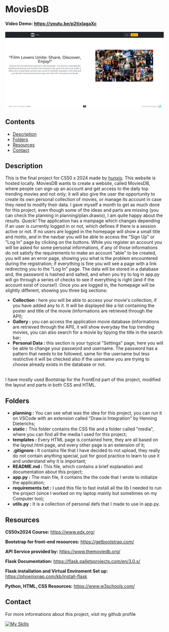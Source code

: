 # MoviesDB
#### Video Demo:  <https://youtu.be/p2tixlagaXc>

<img src="static/media/web-project-front-page.png">

## Contents
- [Description](#description)
- [Folders](#folders)
- [Resources](#resources)
- [Contact](#contact)

## Description
This is the final project for CS50 x 2024 made by <a href="https://www.github.com/hunxio/">hunxio</a>.
This website is hosted locally.
MoviesDB wants to create a website, called MoviesDB, where people can sign up an account
and get access to the daily top trending movies and not only; it will also give the user the opportunity to create
its own personal collection of movies, or manage its account in case they need to modify their data.
I gave myself a month to get as much done for this project, even though some of the ideas and parts are missing (you can check the planning in planning/plan.drawio),
I am quite happy about the results. *Quack!*
The application has a mainpage which changes depending if an user is currently logged in or not, which defines if there is a session active or not. If no users are logged in
the homepage will show a small title and motto, and in the navbar you will be able to access the "Sign Up" or "Log In" page by clicking on the buttons. While you register an
account you will be asked for some personal informations, if any of those informations do not satisfy the requirements to make an account "able" to be created, you will see
an error page, showing you what is the problem encountered during the registration; if everything is fine you will see a page with a link redirecting you to the "Log In" page.
The data will be stored in a database and, the password is hashed and salted, and when you try to log in app.py will go through a series of checks to see if everything is right
(and if the account exist of course!). Once you are logged in, the homepage will be slightly different, showing you three big sections:
- <b>Collection :</b> here you will be able to access your movie's collection, if you have added any to it. It will be displayed like a list containing the poster and title of the movie (informations are retrieved through the API);
- <b>Gallery :</b> you can access the application movie database (informations are retrieved through the API), it will show everyday the top trending movies, you can also search for a movie by tipying the title in the search bar;
- <b>Personal Data :</b> this section is your typical "Settings" page, here you will be able to change your password and username. The password has a pattern that needs to be followed, same for the username but less restrictive it will be checked also if the username you are trying to choose already exists in the database or not.
<br>
I have mostly used Bootstrap for the FrontEnd part of this project, modified the layout and parts in both CSS and HTML.
<br>

## Folders
- <b>planning :</b> You can see what was the idea for this project, you can run it on VSCode with an extension called "Draw.io Integration" by Henning Dieterichs;
- <b>static :</b> This folder contains the CSS file and a folder called "media", where you can find all the media I used for this project;
- <b>templates :</b> Every HTML page is contained here, they are all based on the layout.html page, and every other page is an extension of it;
- <b>.gitignore :</b> It contains file that I have decided to not upload, they really do not contain anything special, just for good practice to learn to use it and understand why it is important;
- <b>README.md :</b> This file, which contains a brief explanation and documentation about this project;
- <b>app.py :</b> The main file, it contains the the code that I wrote to initialize the application;
- <b>requirements.txt :</b> I used this file to fast install all the lib I needed to run the project (since I worked on my laptop mainly but sometimes on my Computer too);
- <b>utils.py :</b> It is a collection of personal defs that I made to use in app.py.

  
## Resources

<b>CS50x2024 Course:</b>
https://www.edx.org/

<b>Bootstrap for front-end resources:</b>
https://getbootstrap.com/

<b>API Service provided by:</b>
https://www.themoviedb.org/

<b>Flask Documentation:</b>
https://flask.palletsprojects.com/en/3.0.x/

<b> Flask installation and Virtual Enviroment Set up:</b>
https://phoenixnap.com/kb/install-flask

<b>Python, HTML, CSS Resources:</b>
https://www.w3schools.com/

## Contact

For more informations about this project, visit my github profile 

[![My Skills](https://skillicons.dev/icons?i=github)](https://github.com/hunxio)
